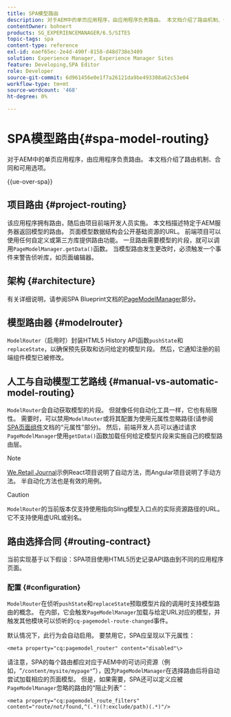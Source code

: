 ```yaml
---
title: SPA模型路由
description: 对于AEM中的单页应用程序，由应用程序负责路由。 本文档介绍了路由机制、合同和可用选项。
contentOwner: bohnert
products: SG_EXPERIENCEMANAGER/6.5/SITES
topic-tags: spa
content-type: reference
exl-id: eaef65ec-2e4d-490f-8158-d48d738e3409
solution: Experience Manager, Experience Manager Sites
feature: Developing,SPA Editor
role: Developer
source-git-commit: 6d961456e0e1f7a26121da9be493308a62c53e04
workflow-type: tm+mt
source-wordcount: '468'
ht-degree: 0%

---
```



# SPA模型路由{#spa-model-routing}

对于AEM中的单页应用程序，由应用程序负责路由。 本文档介绍了路由机制、合同和可用选项。

{{ue-over-spa}}

## 项目路由 {#project-routing}

该应用程序拥有路由，随后由项目前端开发人员实施。 本文档描述特定于AEM服务器返回模型的路由。 页面模型数据结构会公开基础资源的URL。 前端项目可以使用任何自定义或第三方库提供路由功能。 一旦路由需要模型的片段，就可以调用`PageModelManager.getData()`函数。 当模型路由发生更改时，必须触发一个事件来警告侦听库，如页面编辑器。

## 架构 {#architecture}

有关详细说明，请参阅SPA Blueprint文档的[PageModelManager](/help/sites-developing/spa-blueprint.md#pagemodelmanager)部分。

## 模型路由器 {#modelrouter}

`ModelRouter`（启用时）封装HTML5 History API函数`pushState`和`replaceState`，以确保预先获取和访问给定的模型片段。 然后，它通知注册的前端组件模型已被修改。

## 人工与自动模型工艺路线 {#manual-vs-automatic-model-routing}

`ModelRouter`会自动获取模型的片段。 但就像任何自动化工具一样，它也有局限性。 需要时，可以禁用`ModelRouter`或将其配置为使用元属性忽略路径(请参阅[SPA页面组件](/help/sites-developing/spa-page-component.md)文档的“元属性”部分)。 然后，前端开发人员可以通过请求`PageModelManager`使用`getData()`函数加载任何给定模型片段来实施自己的模型路由层。

>[!NOTE]
>
>[We.Retail Journal](https://github.com/adobe/aem-sample-we-retail-journal)示例React项目说明了自动方法，而Angular项目说明了手动方法。 半自动化方法也是有效的用例。

>[!CAUTION]
>
>`ModelRouter`的当前版本仅支持使用指向Sling模型入口点的实际资源路径的URL。 它不支持使用虚URL或别名。

## 路由选择合同 {#routing-contract}

当前实现基于以下假设：SPA项目使用HTML5历史记录API路由到不同的应用程序页面。

### 配置 {#configuration}

`ModelRouter`在侦听`pushState`和`replaceState`预取模型片段的调用时支持模型路由的概念。 在内部，它会触发`PageModelManager`加载与给定URL对应的模型，并触发其他模块可以侦听的`cq-pagemodel-route-changed`事件。

默认情况下，此行为会自动启用。 要禁用它，SPA应呈现以下元属性：

```
<meta property="cq:pagemodel_router" content="disabled"\>
```

请注意，SPA的每个路由都应对应于AEM中的可访问资源（例如，“`/content/mysite/mypage"`”），因为`PageModelManager`在选择路由后将自动尝试加载相应的页面模型。 但是，如果需要，SPA还可以定义应被`PageModelManager`忽略的路由的“阻止列表”：

```
<meta property="cq:pagemodel_route_filters" content="route/not/found,^(.*)(?:exclude/path)(.*)"/>
```
